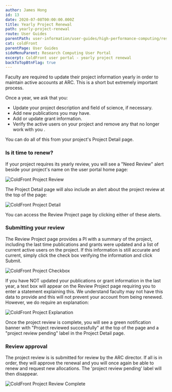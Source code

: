 ```yaml
---
author: James Hong
id: 13
date: 2020-07-08T00:00:00.000Z
title: Yearly Project Renewal
path: yearly-project-renewal
route: User Guides
parentPath: user-information/user-guides/high-performance-computing/research-computing-user-portal
cat: coldFront
parentPage: User Guides
sideMenuParent: Research Computing User Portal
excerpt: ColdFront user portal - yearly project renewal
backToTopBtnFlag: true
---
```


Faculty are required to update their project information yearly in order to maintain active accounts at ARC.  This is a short but extremely important process.

Once a year, we ask that you:
* Update your project description and field of science, if necessary.
* Add new publications you may have.
* Add or update grant information.
* Verify the active users on your project and remove any that no longer work with you .

You can do all of this from your project's Project Detail page.

### Is it time to renew?

If your project requires its yearly review, you will see a "Need Review" alert beside your project's name on the user portal home page:

![ColdFront Project Review](/images/coldfront_project_review.png)

The Project Detail page will also include an alert about the project review at the top of the page:  

![ColdFront Project Detail](/images/coldfront_project_detail.png)

You can access the Review Project page by clicking either of these alerts.

### Submitting your review

The Review Project page provides a PI with a summary of the project, including the last time publications and grants were updated and a list of current active users on the project. If this information is still accurate and current, simply click the check box verifying the information and click Submit.

![ColdFront Project Checkbox](/images/coldfront_project_detailcheckbox.png)

If you have NOT updated your publications or grant information in the last year, a text box will appear on the Review Project page requiring you to enter a statement explaining this. We understand faculty may not have this data to provide and this will not prevent your account from being renewed.  However, we do require an explanation:

![ColdFront Project Explanation](/images/coldfront_project_detailexplanation.png)

Once the project review is complete, you will see a green notification banner with "Project reviewed successfully" at the top of the page and a "project review pending" label in the Project Detail page.

### Review approval

The project review is is submitted for review by the ARC director. If all is in order, they will approve the renewal and you will once again be able to renew and request new allocations. The 'project review pending' label will then disappear.

![ColdFront Project Review Complete](/images/coldfront_project_reviewcomplete.png)
